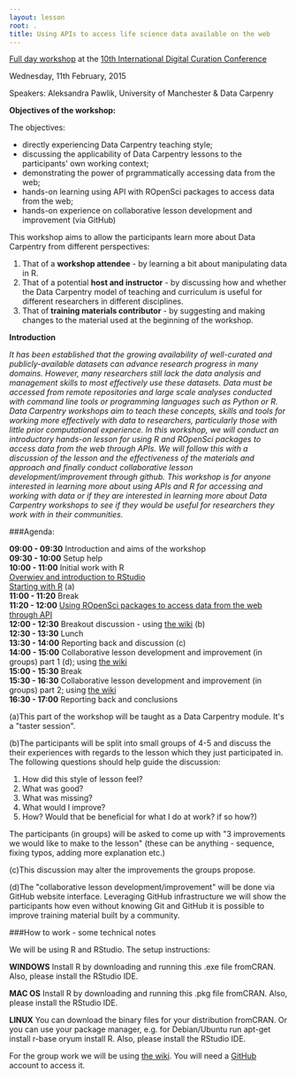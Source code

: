 ```yaml
---
layout: lesson
root: .
title: Using APIs to access life science data available on the web
---
```



[Full day workshop](http://www.dcc.ac.uk/events/idcc15/workshops#workshop2) at the 
[10th International Digital Curation Conference](http://www.dcc.ac.uk/events/idcc15)

Wednesday, 11th February, 2015


Speakers: Aleksandra Pawlik, University of Manchester & Data Carpenry  


**Objectives of the workshop:**  

The objectives:

 * directly experiencing Data Carpentry teaching style;  
 * discussing the applicability of Data Carpentry lessons to the participants' own working context;  
 * demonstrating the power of prgrammatically accessing data from the web;  
 * hands-on learning  using API with ROpenSci packages to access data from the web;  
 * hands-on experience on collaborative lesson development and improvement (via GitHub) 

This workshop aims to allow the participants learn more about Data Carpentry from different perspectives:    
1. That of a **workshop attendee** - by learning a bit about manipulating data in R.  
2. That of a potential **host and instructor** - by discussing how and whether the Data Carpentry model of teaching and curriculum is useful for different researchers in different disciplines.  
3. That of **training materials contributor** - by suggesting and making changes to the material used at the beginning of the workshop.





**Introduction**  

*It has been established that the growing availability of well-curated and publicly-available datasets can advance research progress in many domains. However, many researchers still lack the data analysis and management skills to most effectively use these datasets. Data must be accessed from remote repositories and large scale analyses conducted with command line tools or programming languages such as Python or R. Data Carpentry workshops aim to teach these concepts, skills and tools for working more effectively with data to researchers, particularly those with little prior computational experience. In this workshop, we will conduct an introductory hands-on lesson for using R and ROpenSci packages to access data from the web through APIs. We will follow this with a discussion of the lesson and the effectiveness of the materials and approach and finally conduct collaborative lesson development/improvement through github. This workshop is for anyone interested in learning more about using APIs and R for accessing and working with data or if they are interested in learning more about Data Carpentry workshops to see if they would be useful for researchers they work with in their communities.*


###Agenda:


**09:00 - 09:30** Introduction and aims of the workshop  
**09:30 - 10:00** Setup help  
**10:00 - 11:00** Initial work with R  
[Overwiev and introduction to RStudio](https://github.com/apawlik/datacarpentry/blob/master/lessons/R/00-before-we-start.Rmd)  
[Starting with  R](https://github.com/apawlik/datacarpentry/blob/master/lessons/R/01-intro-to-R.Rmd)    (a)  
**11:00 - 11:20** Break  
**11:20 - 12:00** [Using ROpenSci packages to access data from the web through API](https://github.com/apawlik/2015-02-11-idcc15/blob/gh-pages/ropensci-package.md)  
**12:00 - 12:30** Breakout discussion -  using [the wiki](https://github.com/apawlik/2015-02-11-idcc15/wiki) (b)  
**12:30 - 13:30** Lunch  
**13:30 - 14:00** Reporting back and discussion (c)   
**14:00 - 15:00** Collaborative lesson development and improvement (in groups) part 1 (d);   using [the wiki](https://github.com/apawlik/2015-02-11-idcc15/wiki)   
**15:00 - 15:30** Break  
**15:30 - 16:30** Collaborative lesson development and improvement (in groups) part 2;  using [the wiki](https://github.com/apawlik/2015-02-11-idcc15/wiki)   
**16:30 - 17:00** Reporting back and conclusions


(a)This part of the workshop will be taught as a Data Carpentry module. It's a "taster session".  

(b)The participants will be split into small groups of 4-5 and discuss the their experiences with regards to the lesson which they just participated in. The following questions should help guide the discussion:    

1. How did this style of lesson feel?   
2. What was good?   
3. What was missing?   
4. What would I improve?  
5. How? Would that be beneficial for what I do at work? if so how?)  
  
The participants (in groups) will be asked to come up with "3 improvements we would like to make to the lesson" (these can be anything - sequence, fixing typos, adding more explanation etc.)
  
(c)This discussion may alter the improvements the groups propose.

(d)The "collaborative lesson development/improvement" will be done via GitHub website interface. Leveraging GitHub infrastructure we will show the participants how even without knowing Git and GitHub it is possible to improve training material built by a community.


###How to work - some technical notes

We will be using R and RStudio. The setup instructions:

**WINDOWS**
Install R by downloading and running this .exe file fromCRAN. Also, please install the RStudio IDE.

**MAC OS**
Install R by downloading and running this .pkg file fromCRAN. Also, please install the RStudio IDE.

**LINUX**
You can download the binary files for your distribution fromCRAN. Or you can use your package manager, e.g. for Debian/Ubuntu run apt-get install r-base oryum install R. Also, please install the RStudio IDE.

For the group work we will be using [the wiki](https://github.com/apawlik/2015-02-11-idcc15/wiki). You will need a [GitHub](https://github.com/) account to access it. 







